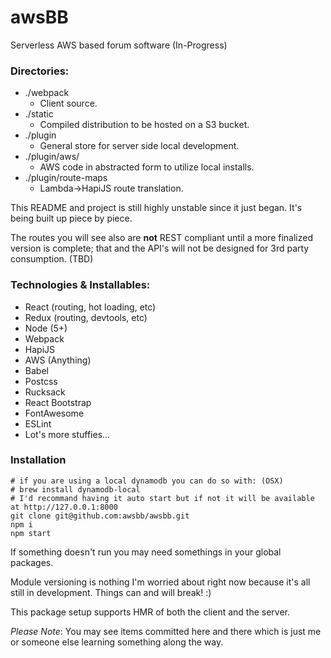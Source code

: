 # awsBB

Serverless AWS based forum software (In-Progress)

### Directories:

* ./webpack
	* Client source.
* ./static
	* Compiled distribution to be hosted on a S3 bucket.
* ./plugin
	* General store for server side local development.
* ./plugin/aws/
	* AWS code in abstracted form to utilize local installs.
* ./plugin/route-maps
	* Lambda->HapiJS route translation.

This README and project is still highly unstable since it just began. It's being built up piece by piece.

The routes you will see also are **not** REST compliant until a more finalized version is complete; that and the API's will not be designed for 3rd party consumption. (TBD)

### Technologies & Installables:

* React (routing, hot loading, etc)
* Redux (routing, devtools, etc)
* Node (5+)
* Webpack
* HapiJS
* AWS (Anything)
* Babel
* Postcss
* Rucksack
* React Bootstrap
* FontAwesome
* ESLint
* Lot's more stuffies...

### Installation

```shell
# if you are using a local dynamodb you can do so with: (OSX)
# brew install dynamodb-local
# I'd recommand having it auto start but if not it will be available at http://127.0.0.1:8000
git clone git@github.com:awsbb/awsbb.git
npm i
npm start
```

If something doesn't run you may need somethings in your global packages.

Module versioning is nothing I'm worried about right now because it's all still in development. Things can and will break! :)

This package setup supports HMR of both the client and the server.

*Please Note*:
You may see items committed here and there which is just me or someone else learning something along the way.
